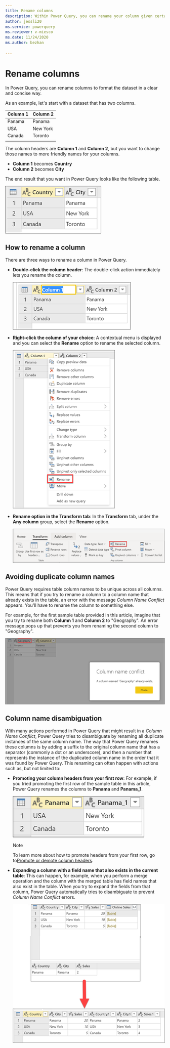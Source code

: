 ```yaml
---
title: Rename columns
description: Within Power Query, you can rename your column given certain conditions.
author: jessli20
ms.service: powerquery
ms.reviewer: v-miesco
ms.date: 11/24/2020
ms.author: bezhan

---
```



# Rename columns

In Power Query, you can rename columns to format the dataset in a clear and concise way. 

As an example, let's start with a dataset that has two columns.

|Column 1|Column 2|
-------|-----
Panama|Panama
USA| New York
Canada | Toronto
| | |

The column headers are **Column 1** and **Column 2**, but you want to change those names to more friendly names for your columns.

* **Column 1** becomes **Country**
* **Column 2** becomes **City**

The end result that you want in Power Query looks like the following table.

![Sample output table with Country and City as new column headings](images/me-rename-column-sample-output-table.png)

## How to rename a column

There are three ways to rename a column in Power Query.

* **Double-click the column header**: The double-click action immediately lets you rename the column.

   ![Rename Column Double Select](images/me-rename-column-double-click.png)

* **Right-click the column of your choice**: A contextual menu is displayed and you can select the **Rename** option to rename the selected column.

   ![Rename Column Context Pane](images/me-rename-column-right-click.png)

* **Rename option in the Transform tab**: In the **Transform** tab, under the **Any column** group, select the **Rename** option.

   ![Rename column option found inisde the Any column in the Transform tab](images/me-rename-column-transform-tab.png)

## Avoiding duplicate column names

Power Query requires table column names to be unique across all columns. This means that if you try to rename a column to a column name that already exists in the table, an error with the message *Column Name Conflict* appears. You'll have to rename the column to something else.

For example, for the first sample table provided in this article, imagine that you try to rename both **Column 1** and **Column 2** to "Geography". An error message pops up that prevents you from renaming the second column to "Geography". 

![Rename column error message](images/rename-column-error.png)


## Column name disambiguation

With many actions performed in Power Query that might result in a *Column Name Conflict*, Power Query tries to disambiguate by renaming all duplicate instances of the same column name. The way that Power Query renames these columns is by adding a suffix to the original column name that has a separator (commonly a dot or an underscore), and then a number that represents the instance of the duplicated column name in the order that it was found by Power Query. This renaming can often happen with actions such as, but not limited to:

* **Promoting your column headers from your first row**:  For example, if you tried promoting the first row of the sample table in this article, Power Query renames the columns to **Panama** and **Panama_1**.

   ![Using the promote rows to headers to showcase the column name disambiguation](images/me-rename-column-promote-rows-duplicate-name.png)

   >[!NOTE]
   > To learn more about how to promote headers from your first row, go to[Promote or demote column headers](table-promote-demote-headers.md).

* **Expanding a column with a field name that also exists in the current table**: This can happen, for example, when you perform a merge operation and the column with the merged table has field names that also exist in the table. When you try to expand the fields from that column, Power Query automatically tries to disambiguate to prevent *Column Name Conflict* errors.

   ![Expanding field names that already exist in the table](images/me-rename-column-expand-field-duplicate-names.png)

